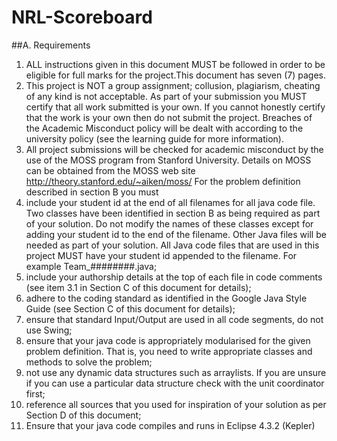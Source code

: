 # NRL-Scoreboard
##A. Requirements
  1. ALL instructions given in this document MUST be followed in order to be eligible for full marks for the project.This document has seven (7) pages.
  2. This project is NOT a group assignment; collusion, plagiarism, cheating of any kind is not acceptable. As part of your submission you MUST certify that all work submitted is your own. If you cannot honestly certify that the work is your own then do not submit the project. Breaches of the Academic Misconduct policy will be dealt with according to the university policy (see the learning guide for more information).
  3. All project submissions will be checked for academic misconduct by the use of the MOSS program from Stanford University. Details on MOSS can be obtained from the MOSS web site http://theory.stanford.edu/~aiken/moss/
  For the problem definition described in section B you must
  4. include your student id at the end of all filenames for all java code file. Two classes have been identified in section B as being required as part of your solution. Do not modify the names of these classes except for adding your student id to the end of the filename. Other Java files will be needed as part of your solution. All Java code files that are used in this project MUST have your student id appended to the filename. For example Team_########.java;
  5. include your authorship details at the top of each file in code comments (see item 3.1 in Section C of this document for details);
  6. adhere to the coding standard as identified in the Google Java Style Guide (see Section C of this document for details);
  7. ensure that standard Input/Output are used in all code segments, do not use Swing;
  8. ensure that your java code is appropriately modularised for the given problem definition. That is, you need to write appropriate classes and methods to solve the problem;
  9. not use any dynamic data structures such as arraylists. If you are unsure if you can use a particular data structure check with the unit coordinator first;
  10. reference all sources that you used for inspiration of your solution as per Section D of this document;
  11. Ensure that your java code compiles and runs in Eclipse 4.3.2 (Kepler)

